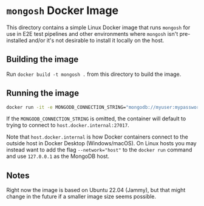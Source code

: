 # `mongosh` Docker Image

This directory contains a simple Linux Docker image that runs `mongosh` for use in E2E test
pipelines and other environments where `mongosh` isn't pre-installed and/or it's not desirable to
install it locally on the host.

## Building the image

Run `docker build -t mongosh .` from this directory to build the image.

## Running the image

```sh
docker run -it -e MONGODB_CONNECTION_STRING="mongodb://myuser:mypassword@host.docker.internal:27017/" mongosh
```

If the `MONGODB_CONNECTION_STRING` is omitted, the container will default to trying to connect to
`host.docker.internal:27017`.

Note that `host.docker.internal` is how Docker containers connect to the outside host in Docker
Desktop (Windows/macOS). On Linux hosts you may instead want to add the flag `--network="host"` to
the `docker run` command and use `127.0.0.1` as the MongoDB host.

## Notes

Right now the image is based on Ubuntu 22.04 (Jammy), but that might change in the future if a
smaller image size seems possible.
